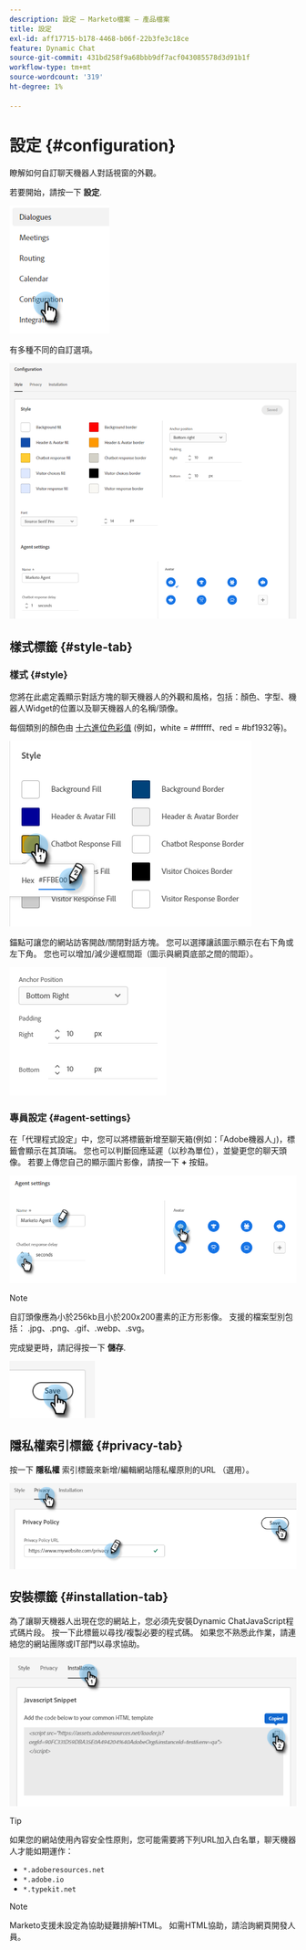 ```yaml
---
description: 設定 — Marketo檔案 — 產品檔案
title: 設定
exl-id: aff17715-b178-4468-b06f-22b3fe3c18ce
feature: Dynamic Chat
source-git-commit: 431bd258f9a68bbb9df7acf043085578d3d91b1f
workflow-type: tm+mt
source-wordcount: '319'
ht-degree: 1%

---
```


# 設定 {#configuration}

瞭解如何自訂聊天機器人對話視窗的外觀。

若要開始，請按一下 **設定**.

![](assets/configuration-1.png)

有多種不同的自訂選項。

![](assets/configuration-2.png)

## 樣式標籤 {#style-tab}

### 樣式 {#style}

您將在此處定義顯示對話方塊的聊天機器人的外觀和風格，包括：顏色、字型、機器人Widget的位置以及聊天機器人的名稱/頭像。

每個類別的顏色由 [十六進位色彩值](https://color.adobe.com/create/color-wheel) (例如，white = #ffffff、red = #bf1932等)。

![](assets/configuration-3.png)

錨點可讓您的網站訪客開啟/關閉對話方塊。 您可以選擇讓該圖示顯示在右下角或左下角。 您也可以增加/減少邊框間距（圖示與網頁底部之間的間距）。

![](assets/configuration-4.png)

### 專員設定 {#agent-settings}

在「代理程式設定」中，您可以將標籤新增至聊天箱(例如：「Adobe機器人」)，標籤會顯示在其頂端。 您也可以判斷回應延遲（以秒為單位），並變更您的聊天頭像。 若要上傳您自己的顯示圖片影像，請按一下 **+** 按鈕。

![](assets/configuration-5.png)

>[!NOTE]
>
>自訂頭像應為小於256kb且小於200x200畫素的正方形影像。 支援的檔案型別包括： .jpg、.png、.gif、.webp、.svg。

完成變更時，請記得按一下 **儲存**.

![](assets/configuration-6.png)

## 隱私權索引標籤 {#privacy-tab}

按一下 **隱私權** 索引標籤來新增/編輯網站隱私權原則的URL （選用）。

![](assets/configuration-7.png)

## 安裝標籤 {#installation-tab}

為了讓聊天機器人出現在您的網站上，您必須先安裝Dynamic ChatJavaScript程式碼片段。 按一下此標籤以尋找/複製必要的程式碼。 如果您不熟悉此作業，請連絡您的網站團隊或IT部門以尋求協助。

![](assets/configuration-8.png)

>[!TIP]
>
>如果您的網站使用內容安全性原則，您可能需要將下列URL加入白名單，聊天機器人才能如期運作：
>
>* `*.adoberesources.net`
>* `*.adobe.io`
>* `*.typekit.net`

>[!NOTE]
>
>Marketo支援未設定為協助疑難排解HTML。 如需HTML協助，請洽詢網頁開發人員。
